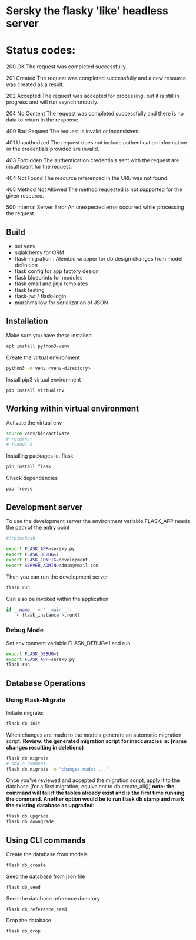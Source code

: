 # Sersky the flasky 'like' headless server

# Status codes:

200 OK The request was completed successfully.

201 Created The request was completed successfully and a new resource was created as a result.

202 Accepted The request was accepted for processing, but it is still in progress and will run
asynchronously.

204 No Content The request was completed successfully and there is no data to return in the response.

400 Bad Request The request is invalid or inconsistent.

401 Unauthorized The request does not include authentication information or the credentials provided are
invalid.

403 Forbidden The authentication credentials sent with the request are insufficient for the request.

404 Not Found The resource referenced in the URL was not found.

405 Method Not Allowed The method requested is not supported for the given resource.

500 Internal Server Error An unexpected error occurred while processing the request.

## Build

- set venv
- sqlalchemy for ORM
- flask-migration : Alembic wrapper for db design changes from model definition
- flask config for app factory design
- flask blueprints for modules
- flask email and jinja templates
- flask testing
- flask-jwt / flask-login
- marshmallow for serialization of JSON

## Installation

Make sure you have these installed

```sh
apt install python3-venv
```

Create the virtual environment

```sh
python3 -m venv <venv-directory>
```

Install pip3 virtual environment

```sh
pip install virtualenv
```

## Working within virtual environment

Activate the virtual env

```sh
source venv/bin/activate
# returns:
# (venv) $
```

Installing packages ie. flask

```sh
pip install flask
```

Check dependencies

```sh
pip freeze
```

## Development server

To use the development server the environment variable FLASK_APP needs the path of the entry point

```sh
#!/bin/bash

export FLASK_APP=sersky.py
export FLASK_DEBUG=1
export FLASK_CONFIG=development
export SERVER_ADMIN=admin@email.com
```

Then you can run the development server

```sh
flask run
```

Can also be invoked within the application

```py
if __name__ = '__main__':
    < flask_instance >.run()
```

### Debug Mode

Set environment variable FLASK_DEBUG=1 and run

```sh
export FLASK_DEBUG=1
export FLASK_APP=sersky.py
flask run
```

## Database Operations

### Using Flask-Migrate

Initiate migrate:

```sh
flask db init
```

When changes are made to the models generate an automatic migration script.
**Review: the generated migration script for inaccuracies ie: (name changes resulting in deletions)**

```sh
flask db migrate
# add a comment
flask db migrate -m "changes made: ..."
```

Once you've reviewed and accepted the migration script, apply it to the database (for a first migration, equivalent to
db.create_all())
**note: the command will fail if the tables already exist and is the first time running the command. Another option
would be to run flask db stamp and mark the existing database as upgraded**:

```sh
flask db upgrade
flask db downgrade
```

## Using CLI commands

Create the database from models

```sh
flask db_create
```

Seed the database from json file

```sh
flask db_seed
```

Seed the database reference directory

```shell
flask db_reference_seed
```

Drop the database

```sh
flask db_drop
```

